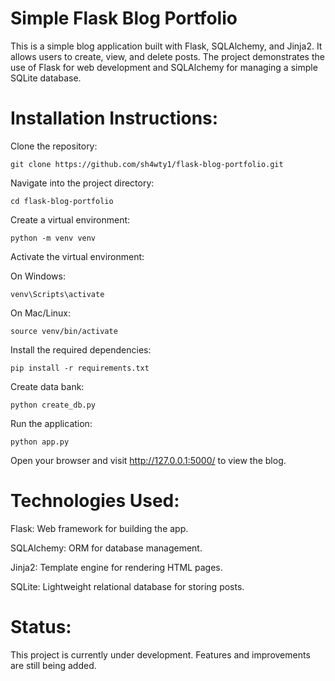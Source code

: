 # Simple Flask Blog Portfolio
This is a simple blog application built with Flask, SQLAlchemy, and Jinja2. It allows users to create, view, and delete posts. The project demonstrates the use of Flask for web development and SQLAlchemy for managing a simple SQLite database.

# Installation Instructions:
Clone the repository:

`git clone https://github.com/sh4wty1/flask-blog-portfolio.git`

Navigate into the project directory:

`cd flask-blog-portfolio`

Create a virtual environment:

`python -m venv venv`

Activate the virtual environment:

On Windows:

`venv\Scripts\activate`

On Mac/Linux:

`source venv/bin/activate`

Install the required dependencies:

`pip install -r requirements.txt`

Create data bank:

`python create_db.py`

Run the application:

`python app.py`

Open your browser and visit http://127.0.0.1:5000/ to view the blog.

# Technologies Used:
Flask: Web framework for building the app.

SQLAlchemy: ORM for database management.

Jinja2: Template engine for rendering HTML pages.

SQLite: Lightweight relational database for storing posts.

# Status:
This project is currently under development. Features and improvements are still being added.

